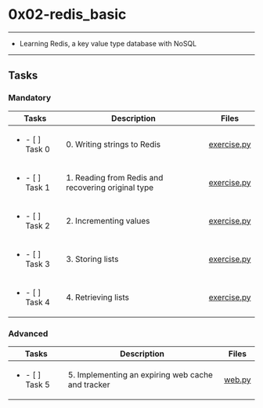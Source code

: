 # 0x02-redis_basic

---

* Learning Redis, a key value type database with NoSQL

---

## Tasks

### Mandatory

| Tasks | Description | Files |
| ----- | ----- | ----- |
| <ul><li> - [ ] Task 0 </li></ul> | 0. Writing strings to Redis | [exercise.py](exercise.py) |
| <ul><li> - [ ] Task 1 </li></ul> | 1. Reading from Redis and recovering original type | [exercise.py](exercise.py) |
| <ul><li> - [ ] Task 2 </li></ul> | 2. Incrementing values | [exercise.py](exercise.py) |
| <ul><li> - [ ] Task 3 </li></ul> | 3. Storing lists | [exercise.py](exercise.py) |
| <ul><li> - [ ] Task 4 </li></ul> | 4. Retrieving lists | [exercise.py](exercise.py)

### Advanced

| Tasks | Description | Files |
| ----- | ----- | ----- |
| <ul><li> - [ ] Task 5 </li></ul> | 5. Implementing an expiring web cache and tracker | [web.py](web.py) |

